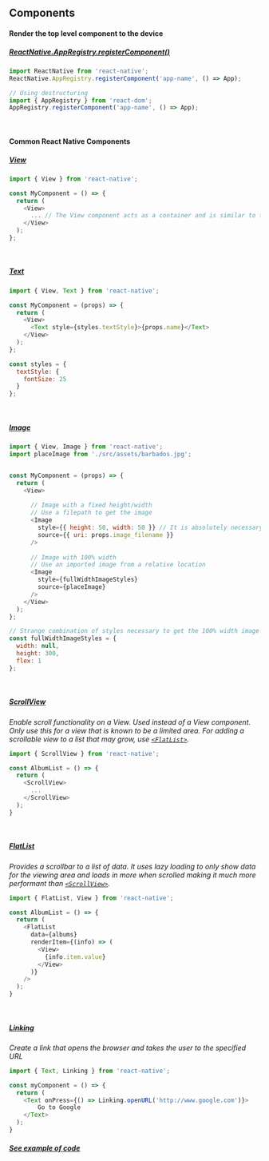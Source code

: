 ## Components

#### Render the top level component to the device
##### [ReactNative.AppRegistry.registerComponent()](https://facebook.github.io/react-native/docs/appregistry.html#registercomponent)
```js
import ReactNative from 'react-native';
ReactNative.AppRegistry.registerComponent('app-name', () => App);

// Using destructuring
import { AppRegistry } from 'react-dom';
AppRegistry.registerComponent('app-name', () => App);
```

<br>

#### Common React Native Components
##### [View](https://facebook.github.io/react-native/docs/view.html)
```js
import { View } from 'react-native';

const MyComponent = () => {
  return (
    <View>
      ... // The View component acts as a container and is similar to the `div` tag in HTML
    </View>  
  );
};
```

<br>

##### [Text](https://facebook.github.io/react-native/docs/text.html)
```js
import { View, Text } from 'react-native';

const MyComponent = (props) => {
  return (
    <View>
      <Text style={styles.textStyle}>{props.name}</Text>
    </View>
  );
};

const styles = {
  textStyle: {
    fontSize: 25
  }
};
```

<br>

##### [Image](https://facebook.github.io/react-native/docs/image.html)
```js
import { View, Image } from 'react-native';
import placeImage from './src/assets/barbados.jpg';


const MyComponent = (props) => {
  return (
    <View>
    
      // Image with a fixed height/width
      // Use a filepath to get the image
      <Image 
        style={{ height: 50, width: 50 }} // It is absolutely necessary to provide a width/height in order for the image to appear
        source={{ uri: props.image_filename }}
      />
      
      // Image with 100% width
      // Use an imported image from a relative location 
      <Image 
        style={fullWidthImageStyles}
        source={placeImage}
      />
    </View>  
  );
};

// Strange combination of styles necessary to get the 100% width image to appear
const fullWidthImageStyles = {
  width: null,
  height: 300,
  flex: 1
};
```

<br >

##### [ScrollView](https://facebook.github.io/react-native/docs/scrollview.html)
*Enable scroll functionality on a View. Used instead of a View component. Only use this for a view that is known to be a limited area. For adding a scrollable view to a list that may grow, use [`<FlatList>`](https://github.com/zeckdude/code-references/blob/master/react/react-native/component.md#flatlist).*
```js
import { ScrollView } from 'react-native';

const AlbumList = () => {
  return (
    <ScrollView>
      ...
    </ScrollView>
  );
}
```

<br>


##### [FlatList](https://facebook.github.io/react-native/docs/flatlist.html)
*Provides a scrollbar to a list of data. It uses lazy loading to only show data for the viewing area and loads in more when scrolled making it much more performant than [`<ScrollView>`](https://github.com/zeckdude/code-references/blob/master/react/react-native/component.md#scrollview).*
```js
import { FlatList, View } from 'react-native';

const AlbumList = () => {
  return (
    <FlatList 
      data={albums}
      renderItem={(info) => (
        <View>
          {info.item.value}
        </View>
      )}
    />
  );
}
```

<br>

##### [Linking](https://facebook.github.io/react-native/docs/linking.html)
*Create a link that opens the browser and takes the user to the specified URL*
```js
import { Text, Linking } from 'react-native';

const myComponent = () => {
  return (
    <Text onPress={() => Linking.openURL('http://www.google.com')}>
        Go to Google
    </Text>
  );
}
```
##### [*See example of code*](https://snack.expo.io/BJScM4JKM)

